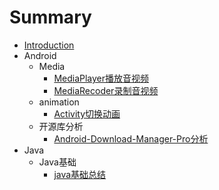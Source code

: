 # Summary

* [Introduction](README.md)
* Android
	* Media
		* [MediaPlayer播放音视频](media/MediaPlayer音视频播放.md)
		* [MediaRecoder录制音视频](media/MediaRecorder录音.md)
	* animation
		* [Activity切换动画](animation/Activity切换动画.md)
	* 开源库分析
		* [Android-Download-Manager-Pro分析](开源库分析/Android-Download-Manager-Pro分析.md)
* Java
	* Java基础
		* [java基础总结](java/java基础总结.md)